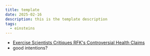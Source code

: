 ```yaml
---
title: template
date: 2025-02-16
description: this is the template description
tags:
  - einsteins
---
```

- [Exercise Scientists Critiques RFK's Controversial Health Claims](https://youtu.be/hPJcpmsKayE?si=v13Qr-qTbYZmLI3A)
- good intentions?